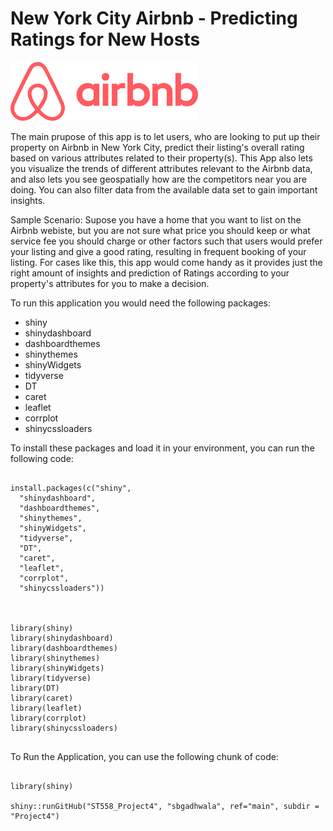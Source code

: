 # New York City Airbnb - Predicting Ratings for New Hosts

<img
  src="Project4/www/air.png"
  style="display: inline-block; margin: 0 auto; max-width: 300px">

The main prupose of this app is to let users, who are looking to put up their property on Airbnb in New York City, predict their listing's overall rating based on various attributes related to their property(s). This App also lets you visualize the trends of different attributes relevant to the Airbnb data, and also lets you see geospatially how are the competitors near you are doing. You can also filter data from the available data set to gain important insights.

Sample Scenario:
Supose you have a home that you want to list on the Airbnb webiste, but you are not sure what price you should keep or what service fee you should charge or other factors such that users would prefer your listing and give a good rating, resulting in frequent booking of your listing. For cases like this, this app would come handy as it provides just the right amount of insights and prediction of Ratings according to your property's attributes for you to make a decision.

To run this application you would need the following packages: 
  * shiny
  * shinydashboard
  * dashboardthemes
  * shinythemes
  * shinyWidgets
  * tidyverse
  * DT
  * caret
  * leaflet
  * corrplot
  * shinycssloaders
  
To install these packages and load it in your environment, you can run the following code:
```{r}
  
install.packages(c("shiny",
  "shinydashboard",
  "dashboardthemes",
  "shinythemes",
  "shinyWidgets",
  "tidyverse",
  "DT",
  "caret",
  "leaflet",
  "corrplot",
  "shinycssloaders"))



library(shiny)
library(shinydashboard)
library(dashboardthemes)
library(shinythemes)
library(shinyWidgets)
library(tidyverse)
library(DT)
library(caret)
library(leaflet)
library(corrplot)
library(shinycssloaders)
  
```
  
To Run the Application, you can use the following chunk of code:

```{r}

library(shiny)

shiny::runGitHub("ST558_Project4", "sbgadhwala", ref="main", subdir = "Project4")

```
